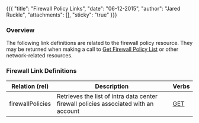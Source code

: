 {{{
  "title": "Firewall Policy Links",
  "date": "06-12-2015",
  "author": "Jared Ruckle",
  "attachments": [],
  "sticky": "true"
}}}

### Overview

The following link definitions are related to the firewall policy resource. They may be returned when making a call to [Get Firewall Policy List](../Firewall/get-intra-dc-firewall-policy-list.md) or other network-related resources.

### Firewall Link Definitions

| Relation (rel) | Description | Verbs |
| --- | --- | --- |
| firewallPolicies | Retrieves the list of intra data center firewall policies associated with an account | [GET](../Firewall/get-intra-dc-firewall-policy.md) |
